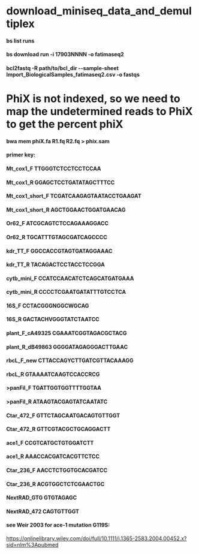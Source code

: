 # download_miniseq_data_and_demultiplex

#### bs list runs
#### bs download run -i 17903NNNN -o fatimaseq2
#### 
#### bcl2fastq -R path/to/bcl_dir --sample-sheet Import_BiologicalSamples_fatimaseq2.csv -o fastqs
#### 
# PhiX is not indexed, so we need to map the undetermined reads to PhiX to get the percent phiX
#### bwa mem phiX.fa R1.fq R2.fq > phix.sam


#### primer key:
#### Mt_cox1_F	TTGGGTCTCCTCCTCCAA
#### Mt_cox1_R	GGAGCTCCTGATATAGCTTTCC
#### Mt_cox1_short_F	TCGATCAAGAGTAATACCTGAAGAT
#### Mt_cox1_short_R	AGCTGGAACTGGATGAACAG
#### Or62_F	ATCGCAGTCTCCAGAAAGGACC
#### Or62_R	TGCATTTGTAGCGATCAGCCCC
#### kdr_TT_F	GGCCACCGTAGTGATAGGAAAC
#### kdr_TT_R	TACAGACTCCTACCTCCGGA
#### cytb_mini_F	CCATCCAACATCTCAGCATGATGAAA
#### cytb_mini_R	CCCCTCGAATGATATTTGTCCTCA
#### 16S_F	CCTACGGGNGGCWGCAG
#### 16S_R	GACTACHVGGGTATCTAATCC
#### plant_F_cA49325	CGAAATCGGTAGACGCTACG
#### plant_R_dB49863	GGGGATAGAGGGACTTGAAC
#### rbcL_F_new	CTTACCAGYCTTGATCGTTACAAAGG
#### rbcL_R	GTAAAATCAAGTCCACCRCG
#### >panFil_F	TGATTGGTGGTTTTGGTAA
#### >panFil_R	ATAAGTACGAGTATCAATATC
#### Ctar_472_F	GTTCTAGCAATGACAGTGTTGGT
#### Ctar_472_R	GTTCGTACGCTGCAGGACTT
#### ace1_F	CCGTCATGCTGTGGATCTT
#### ace1_R	AAACCACGATCACGTTCTCC
#### Ctar_236_F	AACCTCTGGTGCACGATCC
#### Ctar_236_R	ACGTGGCTCTCGAACTGC
#### NextRAD_GTG	GTGTAGAGC
#### NextRAD_472	CAGTGTTGGT

#### see Weir 2003 for ace-1 mutation G119S:
https://onlinelibrary.wiley.com/doi/full/10.1111/j.1365-2583.2004.00452.x?sid=nlm%3Apubmed
